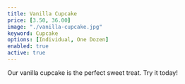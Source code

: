 ```yaml
---
title: Vanilla Cupcake
price: [3.50, 36.00]
image: "./vanilla-cupcake.jpg"
keyword: Cupcake
options: [Individual, One Dozen]
enabled: true
active: true
---
```

Our vanilla cupcake is the perfect sweet treat. Try it today!


